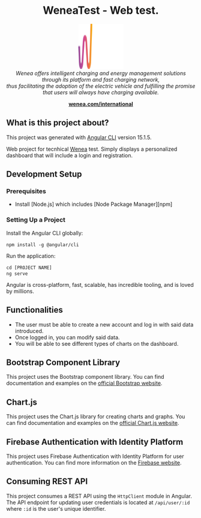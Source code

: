 <h1 align="center">WeneaTest - Web test.</h1>

<p align="center">
  <img src="src/assets/images/wenea-logo.png" alt="angular-logo" width="120px" height="120px"/>
  <br>
  <i>Wenea offers intelligent charging and energy management solutions through its platform and fast charging network,
    <br> thus facilitating the adoption of the electric vehicle and fulfilling the promise that users will always have charging available.</i>
  <br>
</p>

<p align="center">
  <a href="https://wenea.com/international/"><strong>wenea.com/international</strong></a>
  <br>
</p>

## What is this project about?

This project was generated with [Angular CLI](https://github.com/angular/angular-cli) version 15.1.5.

Web project for tecnhical [Wenea](https://wenea.com/international/) test. 
Simply displays a personalized dashboard that will include a login and registration. 

## Development Setup

### Prerequisites

- Install [Node.js] which includes [Node Package Manager][npm]

### Setting Up a Project

Install the Angular CLI globally:

```
npm install -g @angular/cli
```

Run the application:

```
cd [PROJECT NAME]
ng serve
```

Angular is cross-platform, fast, scalable, has incredible tooling, and is loved by millions.

## Functionalities

- The user must be able to create a new account and log in with said data introduced.
- Once logged in, you can modify said data.
- You will be able to see different types of charts on the dashboard.

## Bootstrap Component Library

This project uses the Bootstrap component library. You can find documentation and examples on the [official Bootstrap website](https://getbootstrap.com/docs/5.1/components/).

## Chart.js

This project uses the Chart.js library for creating charts and graphs. You can find documentation and examples on the [official Chart.js website](https://www.chartjs.org/docs/latest/).

## Firebase Authentication with Identity Platform

This project uses Firebase Authentication with Identity Platform for user authentication. You can find more information on the [Firebase website](https://firebase.google.com/docs/auth).

## Consuming REST API

This project consumes a REST API using the `HttpClient` module in Angular. The API endpoint for updating user credentials is located at `/api/user/:id` where `:id` is the user's unique identifier.